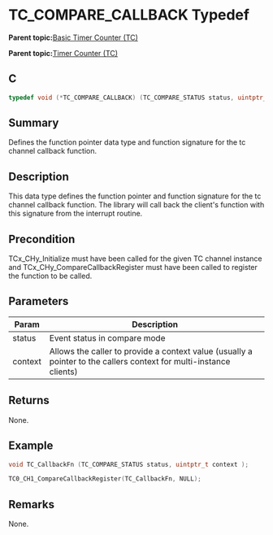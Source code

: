 # TC\_COMPARE\_CALLBACK Typedef

**Parent topic:**[Basic Timer Counter \(TC\)](GUID-D805E0EA-6923-41A3-A27E-5A159783D12C.md)

**Parent topic:**[Timer Counter \(TC\)](GUID-B7C79854-BBCD-49B3-9EA3-C379E6A5FCE0.md)

## C

```c
typedef void (*TC_COMPARE_CALLBACK) (TC_COMPARE_STATUS status, uintptr_t context);

```

## Summary

Defines the function pointer data type and function signature for the tc channel callback function.

## Description

This data type defines the function pointer and function signature for the tc channel callback function. The library will call back the client's function with this signature from the interrupt routine.

## Precondition

TCx\_CHy\_Initialize must have been called for the given TC channel instance and TCx\_CHy\_CompareCallbackRegister must have been called to register the function to be called.

## Parameters

|Param|Description|
|-----|-----------|
|status|Event status in compare mode|
|context|Allows the caller to provide a context value \(usually a pointer to the callers context for multi-instance clients\)|

## Returns

None.

## Example

```c
void TC_CallbackFn (TC_COMPARE_STATUS status, uintptr_t context );

TC0_CH1_CompareCallbackRegister(TC_CallbackFn, NULL);
```

## Remarks

None.

